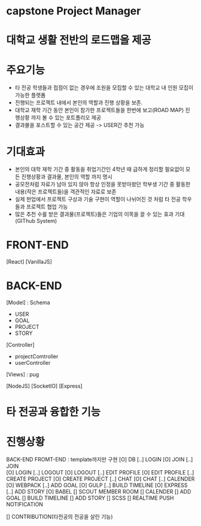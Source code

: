 # capstone Project Manager
# 대학교 생활 전반의 로드맵을 제공

# 주요기능
 - 타 전공 학생들과 접점이 없는 경우에 조원을 모집할 수 있는 대학교 내 인원 모집이 가능한 플랫폼
 - 진행되는 프로젝트 내에서 본인의 역할과 진행 상황을 보존.
 - 대학교 재학 기간 동안 본인이 참가한 프로젝트들을 한번에 보고(ROAD MAP) 진행상황 까지 볼 수 있는 포트폴리오 제공
 - 결과물을 포스트할 수 있는 공간 제공 -> USER간 추천 가능

# 기대효과
 - 본인의 대학 재학 기간 중 활동을 취업기간인 4학년 때 급하게 정리할 필요없이 모든 진행상황과 결과물, 본인의 역할 까지 명시
 - 공모전처럼 자료가 남아 있지 않아 항상 인정을 못받아왔던 학부생 기간 중 활동한 내용(작은 프로젝트들)을 객관적인 자료로 보존
 - 실제 현업에서 프로젝트 구상과 기술 구현이 역할이 나뉘어진 것 처럼 타 전공 학우들과 프로젝트 협업 가능
 - 많은 추천 수를 받은 결과물(프로젝트)들은 기업의 이목을 끌 수 있는 효과 기대 (GIThub System)

# FRONT-END
  [React]
  [VanillaJS]

# BACK-END
  [Model] : Schema
   - USER
   - GOAL
   - PROJECT
   - STORY

  [Controller]
   - projectComtroller
   - userController

  [Views] : pug

  [NodeJS]
  [SocketIO]
  [Express]

# 타 전공과 융합한 기능

# 진행상황
BACK-END                                                            FROMT-END : template까지만 구현
  [O] DB                                                                [..] LOGIN
  [O] JOIN                                                              [..] JOIN  
  [O] LOGIN                                                             [..] LOGOUT
  [O] LOGOUT                                                            [..] EDIT PROFILE
  [O] EDIT PROFILE                                                      [..] CREATE PROJECT
  [O] CREATE PROJECT                                                    [..] CHAT
  [O] CHAT                                                              [..] CALENDER
  [O] WEBPACK                                                           [..] ADD GOAL
  [O] GULP                                                              [..] BUILD TIMELINE
  [O] EXPRESS                                                           [..] ADD STORY
  [O] BABEL
  [] SCOUT MEMBER ROOM
  [] CALENDER
  [] ADD GOAL
  [] BUILD TIMELINE
  [] ADD STORY
  [] SCSS
  [] REALTIME PUSH NOTIFICATION

  [] CONTRIBUTION(타전공의 전공을 살린 기능)
